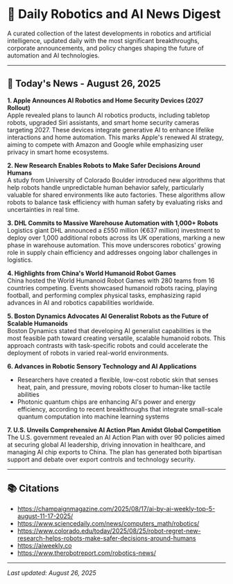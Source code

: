 # 🤖 Daily Robotics and AI News Digest

A curated collection of the latest developments in robotics and artificial intelligence, updated daily with the most significant breakthroughs, corporate announcements, and policy changes shaping the future of automation and AI technologies.

---

## 📰 Today's News - August 26, 2025

**1. Apple Announces AI Robotics and Home Security Devices (2027 Rollout)**  
Apple revealed plans to launch AI robotics products, including tabletop robots, upgraded Siri assistants, and smart home security cameras targeting 2027. These devices integrate generative AI to enhance lifelike interactions and home automation. This marks Apple's renewed AI strategy, aiming to compete with Amazon and Google while emphasizing user privacy in smart home ecosystems.

**2. New Research Enables Robots to Make Safer Decisions Around Humans**  
A study from University of Colorado Boulder introduced new algorithms that help robots handle unpredictable human behavior safely, particularly valuable for shared environments like auto factories. These algorithms allow robots to balance task efficiency with human safety by evaluating risks and uncertainties in real time.

**3. DHL Commits to Massive Warehouse Automation with 1,000+ Robots**  
Logistics giant DHL announced a £550 million (€637 million) investment to deploy over 1,000 additional robots across its UK operations, marking a new phase in warehouse automation. This move underscores robotics' growing role in supply chain efficiency and addresses ongoing labor challenges in logistics.

**4. Highlights from China's World Humanoid Robot Games**  
China hosted the World Humanoid Robot Games with 280 teams from 16 countries competing. Events showcased humanoid robots racing, playing football, and performing complex physical tasks, emphasizing rapid advances in AI and robotics capabilities worldwide.

**5. Boston Dynamics Advocates AI Generalist Robots as the Future of Scalable Humanoids**  
Boston Dynamics stated that developing AI generalist capabilities is the most feasible path toward creating versatile, scalable humanoid robots. This approach contrasts with task-specific robots and could accelerate the deployment of robots in varied real-world environments.

**6. Advances in Robotic Sensory Technology and AI Applications**  
- Researchers have created a flexible, low-cost robotic skin that senses heat, pain, and pressure, moving robots closer to human-like tactile abilities
- Photonic quantum chips are enhancing AI's power and energy efficiency, according to recent breakthroughs that integrate small-scale quantum computation into machine learning systems

**7. U.S. Unveils Comprehensive AI Action Plan Amidst Global Competition**  
The U.S. government revealed an AI Action Plan with over 90 policies aimed at securing global AI leadership, driving innovation in healthcare, and managing AI chip exports to China. The plan has generated both bipartisan support and debate over export controls and technology security.

---

## 📚 Citations

- https://champaignmagazine.com/2025/08/17/ai-by-ai-weekly-top-5-august-11-17-2025/
- https://www.sciencedaily.com/news/computers_math/robotics/
- https://www.colorado.edu/today/2025/08/25/robot-regret-new-research-helps-robots-make-safer-decisions-around-humans
- https://aiweekly.co
- https://www.therobotreport.com/robotics-news/

---

*Last updated: August 26, 2025*